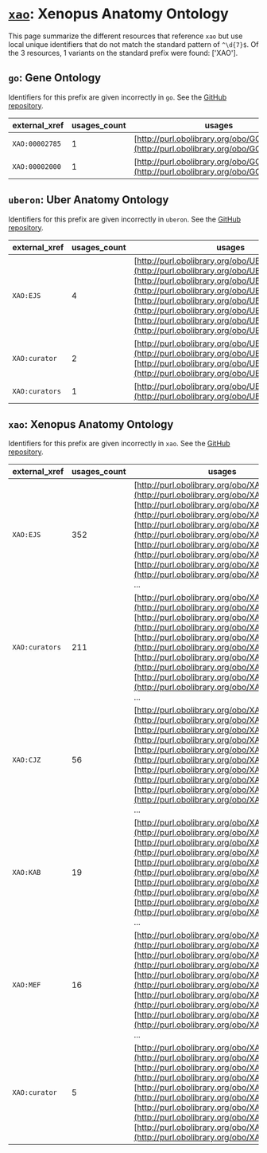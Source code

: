 # [`xao`](https://bioregistry.io/xao): Xenopus Anatomy Ontology

This page summarize the different resources that reference `xao`
but use local unique identifiers that do not match the standard pattern of
`^\d{7}$`. Of the 3 resources,
1 variants on the standard prefix were found: ['XAO'].

## `go`: Gene Ontology

Identifiers for this prefix are given incorrectly in `go`. See the [GitHub repository](https://github.com/geneontology/go-ontology).

| external_xref   |   usages_count | usages                                                                                 |
|-----------------|----------------|----------------------------------------------------------------------------------------|
| `XAO:00002785`  |              1 | [http://purl.obolibrary.org/obo/GO_0039019](http://purl.obolibrary.org/obo/GO_0039019) |
| `XAO:00002000`  |              1 | [http://purl.obolibrary.org/obo/GO_0048793](http://purl.obolibrary.org/obo/GO_0048793) |

## `uberon`: Uber Anatomy Ontology

Identifiers for this prefix are given incorrectly in `uberon`. See the [GitHub repository](https://github.com/obophenotype/uberon).

| external_xref   |   usages_count | usages                                                                                                                                                                                                                                                                                                                                                                                         |
|-----------------|----------------|------------------------------------------------------------------------------------------------------------------------------------------------------------------------------------------------------------------------------------------------------------------------------------------------------------------------------------------------------------------------------------------------|
| `XAO:EJS`       |              4 | [http://purl.obolibrary.org/obo/UBERON_0015179](http://purl.obolibrary.org/obo/UBERON_0015179), [http://purl.obolibrary.org/obo/UBERON_3010297](http://purl.obolibrary.org/obo/UBERON_3010297), [http://purl.obolibrary.org/obo/UBERON_3010299](http://purl.obolibrary.org/obo/UBERON_3010299), [http://purl.obolibrary.org/obo/UBERON_4000013](http://purl.obolibrary.org/obo/UBERON_4000013) |
| `XAO:curator`   |              2 | [http://purl.obolibrary.org/obo/UBERON_3010326](http://purl.obolibrary.org/obo/UBERON_3010326), [http://purl.obolibrary.org/obo/UBERON_3010404](http://purl.obolibrary.org/obo/UBERON_3010404)                                                                                                                                                                                                 |
| `XAO:curators`  |              1 | [http://purl.obolibrary.org/obo/UBERON_0009500](http://purl.obolibrary.org/obo/UBERON_0009500)                                                                                                                                                                                                                                                                                                 |

## `xao`: Xenopus Anatomy Ontology

Identifiers for this prefix are given incorrectly in `xao`. See the [GitHub repository](https://github.com/xenopus-anatomy/xao).

| external_xref   |   usages_count | usages                                                                                                                                                                                                                                                                                                                                                                                                                                                                |
|-----------------|----------------|-----------------------------------------------------------------------------------------------------------------------------------------------------------------------------------------------------------------------------------------------------------------------------------------------------------------------------------------------------------------------------------------------------------------------------------------------------------------------|
| `XAO:EJS`       |            352 | [http://purl.obolibrary.org/obo/XAO_0000000](http://purl.obolibrary.org/obo/XAO_0000000), [http://purl.obolibrary.org/obo/XAO_0000027](http://purl.obolibrary.org/obo/XAO_0000027), [http://purl.obolibrary.org/obo/XAO_0000054](http://purl.obolibrary.org/obo/XAO_0000054), [http://purl.obolibrary.org/obo/XAO_0000069](http://purl.obolibrary.org/obo/XAO_0000069), [http://purl.obolibrary.org/obo/XAO_0000070](http://purl.obolibrary.org/obo/XAO_0000070), ... |
| `XAO:curators`  |            211 | [http://purl.obolibrary.org/obo/XAO_0000013](http://purl.obolibrary.org/obo/XAO_0000013), [http://purl.obolibrary.org/obo/XAO_0000029](http://purl.obolibrary.org/obo/XAO_0000029), [http://purl.obolibrary.org/obo/XAO_0000030](http://purl.obolibrary.org/obo/XAO_0000030), [http://purl.obolibrary.org/obo/XAO_0000032](http://purl.obolibrary.org/obo/XAO_0000032), [http://purl.obolibrary.org/obo/XAO_0000034](http://purl.obolibrary.org/obo/XAO_0000034), ... |
| `XAO:CJZ`       |             56 | [http://purl.obolibrary.org/obo/XAO_0000026](http://purl.obolibrary.org/obo/XAO_0000026), [http://purl.obolibrary.org/obo/XAO_0000048](http://purl.obolibrary.org/obo/XAO_0000048), [http://purl.obolibrary.org/obo/XAO_0000062](http://purl.obolibrary.org/obo/XAO_0000062), [http://purl.obolibrary.org/obo/XAO_0000063](http://purl.obolibrary.org/obo/XAO_0000063), [http://purl.obolibrary.org/obo/XAO_0000085](http://purl.obolibrary.org/obo/XAO_0000085), ... |
| `XAO:KAB`       |             19 | [http://purl.obolibrary.org/obo/XAO_0004389](http://purl.obolibrary.org/obo/XAO_0004389), [http://purl.obolibrary.org/obo/XAO_0004525](http://purl.obolibrary.org/obo/XAO_0004525), [http://purl.obolibrary.org/obo/XAO_0004526](http://purl.obolibrary.org/obo/XAO_0004526), [http://purl.obolibrary.org/obo/XAO_0004527](http://purl.obolibrary.org/obo/XAO_0004527), [http://purl.obolibrary.org/obo/XAO_0004533](http://purl.obolibrary.org/obo/XAO_0004533), ... |
| `XAO:MEF`       |             16 | [http://purl.obolibrary.org/obo/XAO_0005225](http://purl.obolibrary.org/obo/XAO_0005225), [http://purl.obolibrary.org/obo/XAO_0005282](http://purl.obolibrary.org/obo/XAO_0005282), [http://purl.obolibrary.org/obo/XAO_0005297](http://purl.obolibrary.org/obo/XAO_0005297), [http://purl.obolibrary.org/obo/XAO_0005298](http://purl.obolibrary.org/obo/XAO_0005298), [http://purl.obolibrary.org/obo/XAO_0005299](http://purl.obolibrary.org/obo/XAO_0005299), ... |
| `XAO:curator`   |              5 | [http://purl.obolibrary.org/obo/XAO_0000202](http://purl.obolibrary.org/obo/XAO_0000202), [http://purl.obolibrary.org/obo/XAO_0000280](http://purl.obolibrary.org/obo/XAO_0000280), [http://purl.obolibrary.org/obo/XAO_0003228](http://purl.obolibrary.org/obo/XAO_0003228), [http://purl.obolibrary.org/obo/XAO_0004088](http://purl.obolibrary.org/obo/XAO_0004088), [http://purl.obolibrary.org/obo/XAO_0004113](http://purl.obolibrary.org/obo/XAO_0004113)      |

